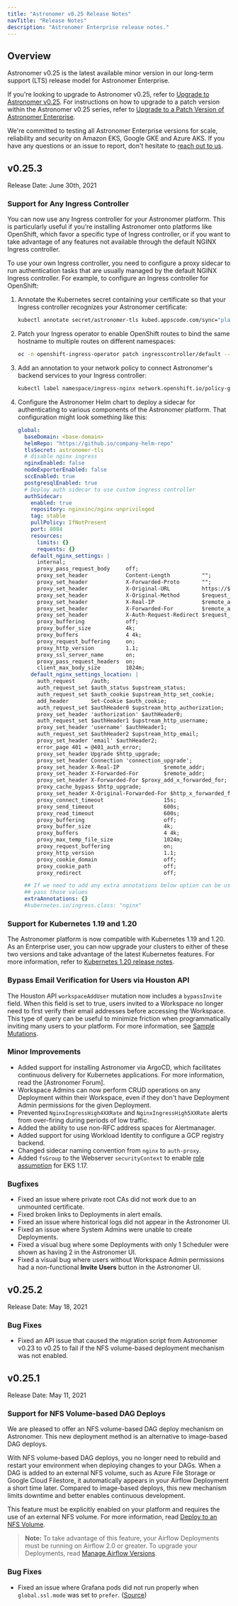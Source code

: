 ```yaml
---
title: "Astronomer v0.25 Release Notes"
navTitle: "Release Notes"
description: "Astronomer Enterprise release notes."
---
```


## Overview

Astronomer v0.25 is the latest available minor version in our long-term support (LTS) release model for Astronomer Enterprise.

If you're looking to upgrade to Astronomer v0.25, refer to [Upgrade to Astronomer v0.25](/docs/enterprise/v0.25/manage-astronomer/upgrade-to-0-25/). For instructions on how to upgrade to a patch version within the Astronomer v0.25 series, refer to [Upgrade to a Patch Version of Astronomer Enterprise](/docs/enterprise/v0.25/manage-astronomer/upgrade-astronomer-patch/).

We're committed to testing all Astronomer Enterprise versions for scale, reliability and security on Amazon EKS, Google GKE and Azure AKS. If you have any questions or an issue to report, don't hesitate to [reach out to us](https://support.astronomer.io).

## v0.25.3

Release Date: June 30th, 2021

### Support for Any Ingress Controller

You can now use any Ingress controller for your Astronomer platform. This is particularly useful if you're installing Astronomer onto platforms like OpenShift, which favor a specific type of Ingress controller, or if you want to take advantage of any features not available through the default NGINX Ingress controller.

To use your own Ingress controller, you need to configure a proxy sidecar to run authentication tasks that are usually managed by the default NGINX Ingress controller. For example, to configure an Ingress controller for OpenShift:

1. Annotate the Kubernetes secret containing your certificate so that your Ingress controller recognizes your Astronomer certificate:

    ```sh
    kubectl annotate secret/astronomer-tls kubed.appscode.com/sync="platform-release=astronomer"
    ```

2. Patch your Ingress operator to enable OpenShift routes to bind the same hostname to multiple routes on different namespaces:

    ```sh
    oc -n openshift-ingress-operator patch ingresscontroller/default --patch '{"spec":{"routeAdmission":{"namespaceOwnership":"InterNamespaceAllowed"}}}' --type=merge
    ```

3. Add an annotation to your network policy to connect Astronomer's backend services to your Ingress controller:

    ```sh
    kubectl label namespace/ingress-nginx network.openshift.io/policy-group=ingress
    ```

4. Configure the Astronomer Helm chart to deploy a sidecar for authenticating to various components of the Astronomer platform. That configuration might look something like this:

    ```yaml
    global:
      baseDomain: <base-domain>
      helmRepo: "https://github.io/company-helm-repo"
      tlsSecret: astronomer-tls
      # disable nginx ingress
      nginxEnabled: false
      nodeExporterEnabled: false
      sccEnabled: true
      postgresqlEnabled: true
      # Deploy auth sidecar to use custom ingress controller
      authSidecar:
        enabled: true
        repository: nginxinc/nginx-unprivileged
        tag: stable
        pullPolicy: IfNotPresent
        port: 8084
        resources:
          limits: {}
          requests: {}
        default_nginx_settings: |
          internal;
          proxy_pass_request_body     off;
          proxy_set_header            Content-Length          "";
          proxy_set_header            X-Forwarded-Proto       "";
          proxy_set_header            X-Original-URL          https://$http_host$request_uri;
          proxy_set_header            X-Original-Method       $request_method;
          proxy_set_header            X-Real-IP               $remote_addr;
          proxy_set_header            X-Forwarded-For         $remote_addr;
          proxy_set_header            X-Auth-Request-Redirect $request_uri;
          proxy_buffering             off;
          proxy_buffer_size           4k;
          proxy_buffers               4 4k;
          proxy_request_buffering     on;
          proxy_http_version          1.1;
          proxy_ssl_server_name       on;
          proxy_pass_request_headers  on;
          client_max_body_size        1024m;
        default_nginx_settings_location: |
          auth_request     /auth;
          auth_request_set $auth_status $upstream_status;
          auth_request_set $auth_cookie $upstream_http_set_cookie;
          add_header       Set-Cookie $auth_cookie;
          auth_request_set $authHeader0 $upstream_http_authorization;
          proxy_set_header 'authorization' $authHeader0;
          auth_request_set $authHeader1 $upstream_http_username;
          proxy_set_header 'username' $authHeader1;
          auth_request_set $authHeader2 $upstream_http_email;
          proxy_set_header 'email' $authHeader2;
          error_page 401 = @401_auth_error;
          proxy_set_header Upgrade $http_upgrade;
          proxy_set_header Connection 'connection_upgrade';
          proxy_set_header X-Real-IP              $remote_addr;
          proxy_set_header X-Forwarded-For        $remote_addr;
          proxy_set_header X-Forwarded-For $proxy_add_x_forwarded_for;
          proxy_cache_bypass $http_upgrade;
          proxy_set_header X-Original-Forwarded-For $http_x_forwarded_for;
          proxy_connect_timeout                   15s;
          proxy_send_timeout                      600s;
          proxy_read_timeout                      600s;
          proxy_buffering                         off;
          proxy_buffer_size                       4k;
          proxy_buffers                           4 4k;
          proxy_max_temp_file_size                1024m;
          proxy_request_buffering                 on;
          proxy_http_version                      1.1;
          proxy_cookie_domain                     off;
          proxy_cookie_path                       off;
          proxy_redirect                          off;

      ## If we need to add any extra annotations below option can be used to
      ## pass those values
      extraAnnotations: {}
      #kubernetes.io/ingress.class: "nginx"
    ```

### Support for Kubernetes 1.19 and 1.20

The Astronomer platform is now compatible with Kubernetes 1.19 and 1.20. As an Enterprise user, you can now upgrade your clusters to either of these two versions and take advantage of the latest Kubernetes features. For more information, refer to [Kubernetes 1.20 release notes](https://kubernetes.io/blog/2020/12/08/kubernetes-1-20-release-announcement/).

### Bypass Email Verification for Users via Houston API

The Houston API `workspaceAddUser` mutation now includes a `bypassInvite` field. When this field is set to true, users invited to a Workspace no longer need to first verify their email addresses before accessing the Workspace. This type of query can be useful to minimize friction when programmatically inviting many users to your platform. For more information, see [Sample Mutations](/docs/enterprise/v0.25/manage-astronomer/houston-api#sample-mutations).

### Minor Improvements

- Added support for installing Astronomer via ArgoCD, which facilitates continuous delivery for Kubernetes applications. For more information, read the [Astronomer Forum].
- Workspace Admins can now perform CRUD operations on any Deployment within their Workspace, even if they don't have Deployment Admin permissions for the given Deployment.
- Prevented `NginxIngressHigh4XXRate` and `NginxIngressHigh5XXRate` alerts from over-firing during periods of low traffic.
- Added the ability to use non-RFC address spaces for Alertmanager.
- Added support for using Workload Identity to configure a GCP registry backend.
- Changed sidecar naming convention from `nginx` to `auth-proxy`.
- Added `fsGroup` to the Webserver `securityContext` to enable [role assumption](https://docs.aws.amazon.com/eks/latest/userguide/security_iam_service-with-iam.html) for EKS 1.17.

### Bugfixes

- Fixed an issue where private root CAs did not work due to an unmounted certificate.
- Fixed broken links to Deployments in alert emails.
- Fixed an issue where historical logs did not appear in the Astronomer UI.
- Fixed an issue where System Admins were unable to create Deployments.
- Fixed a visual bug where some Deployments with only 1 Scheduler were shown as having 2 in the Astronomer UI.
- Fixed a visual bug where users without Workspace Admin permissions had a non-functional **Invite Users** button in the Astronomer UI.

## v0.25.2

Release Date: May 18, 2021

### Bug Fixes

- Fixed an API issue that caused the migration script from Astronomer v0.23 to v0.25 to fail if the NFS volume-based deployment mechanism was not enabled.

## v0.25.1

Release Date: May 11, 2021

### Support for NFS Volume-based DAG Deploys

We are pleased to offer an NFS volume-based DAG deploy mechanism on Astronomer. This new deployment method is an alternative to image-based DAG deploys.

With NFS volume-based DAG deploys, you no longer need to rebuild and restart your environment when deploying changes to your DAGs. When a DAG is added to an external NFS volume, such as Azure File Storage or Google Cloud Filestore, it automatically appears in your Airflow Deployment a short time later. Compared to image-based deploys, this new mechanism limits downtime and better enables continuous development.

This feature must be explicitly enabled on your platform and requires the use of an external NFS volume. For more information, read [Deploy to an NFS Volume](/docs/enterprise/v0.25/deploy/deploy-nfs).

> **Note:** To take advantage of this feature, your Airflow Deployments must be running on Airflow 2.0 or greater. To upgrade your Deployments, read [Manage Airflow Versions](docs/enterprise/v0.25/customize-airflow/manage-airflow-versions).

### Bug Fixes

- Fixed an issue where Grafana pods did not run properly when `global.ssl.mode` was set to `prefer`. ([Source](https://github.com/astronomer/astronomer/pull/1082))
